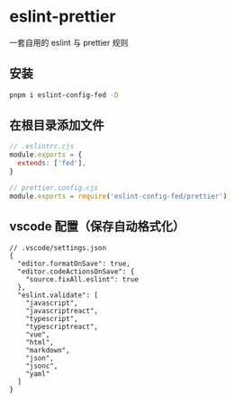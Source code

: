 # eslint-prettier

一套自用的 eslint 与 prettier 规则

## 安装

```bash
pnpm i eslint-config-fed -D
```

## 在根目录添加文件

```js
// .eslintrc.cjs
module.exports = {
  extends: ['fed'],
}
```

```js
// prettier.config.cjs
module.exports = require('eslint-config-fed/prettier')
```

## vscode 配置（保存自动格式化）

```jsonc
// .vscode/settings.json
{
  "editor.formatOnSave": true,
  "editor.codeActionsOnSave": {
    "source.fixAll.eslint": true
  },
  "eslint.validate": [
    "javascript",
    "javascriptreact",
    "typescript",
    "typescriptreact",
    "vue",
    "html",
    "markdown",
    "json",
    "jsonc",
    "yaml"
  ]
}
```
